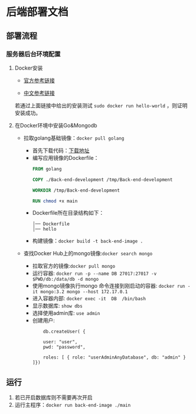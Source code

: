 # 后端部署文档

## 部署流程

### 服务器后台环境配置

1. Docker安装

    - [官方参考链接](https://docs.docker.com/install/linux/docker-ce/ubuntu/#prerequisites)

    - [中文参考链接](https://yeasy.gitbooks.io/docker_practice/content/install/ubuntu.html)

    若通过上面链接中给出的安装测试 `sudo docker run hello-world` ，则证明安装成功。

2. 在Docker环境中安装Go&Mongodb
    * 拉取golang基础镜像：```docker pull golang```  
        * 首先下载代码：[下载地址](<https://github.com/sysu-team/sysu-team.github.io/archive/Final.zip>)  
        * 编写应用镜像的Dockerfile：
            ```Dockerfile
            FROM golang

            COPY ./Back-end-development /tmp/Back-end-development

            WORKDIR /tmp/Back-end-development

            RUN chmod +x main
            ```
        * Dockerfile所在目录结构如下：
            ```
            │── Dockerfile
            │── hello
            ```
        * 构建镜像：```docker build -t back-end-image .```
    
    * 查找Docker Hub上的mongo镜像:```docker search mongo```  
        * 拉取官方的镜像:```docker pull mongo```  
        * 运行容器: ```docker run -p --name DB 27017:27017 -v $PWD/db:/data/db -d mongo```
        * 使用mongo镜像执行mongo 命令连接到刚启动的容器: ```docker run -it mongo:3.2 mongo --host 172.17.0.1```  
        * 进入容器内部: ```docker exec -it  DB  /bin/bash```  
        * 显示数据库: ```show dbs```  
        * 选择使用admin库: ```use admin```  
        * 创建用户: 
            ```
                db.createUser( {

                user: "user",
                pwd: "password",

                roles: [ { role: "userAdminAnyDatabase", db: "admin" } ]})
            ```

## 运行

1. 若已开启数据库则不需要再次开启
2. 运行主程序：```docker run back-end-image ./main```